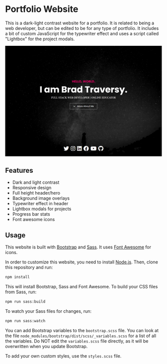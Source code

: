 # Portfolio Website

This is a dark-light contrast website for a portfolio. It is related to being a web developer, but can be edited to be for any type of portfolio. It includes a bit of custom JavaScript for the typewriter effect and uses a script called "Lightbox" for the project modals.

<img src="./images/screen.png" />

## Features

-  Dark and light contrast
-  Responsive design
-  Full height header/hero
-  Background image overlays
-  Typewriter effect in header
-  Lightbox modals for projects
-  Progress bar stats
-  Font awesome icons

## Usage

This website is built with [Bootstrap](https://getbootstrap.com/) and [Sass](https://sass-lang.com/). It uses [Font Awesome](https://fontawesome.com/) for icons.

In order to customize this website, you need to install [Node.js](https://nodejs.org/en/). Then, clone this repository and run:

```bash
npm install
```

This will install Bootstrap, Sass and Font Awesome. To build your CSS files from Sass, run:

```bash
npm run sass:build
```

To watch your Sass files for changes, run:

```bash
npm run sass:watch
```

You can add Bootstrap variables to the `bootstrap.scss` file. You can look at the file `node_modules/bootstrap/dist/scss/_variables.scss` for a list of all the variables. Do NOT edit the `variables.scss` file directly, as it will be overwritten when you update Bootstrap.

To add your own custom styles, use the `styles.scss` file.
